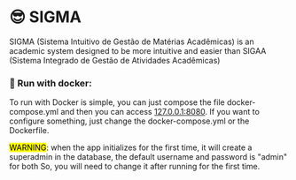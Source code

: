 # 😎 SIGMA
SIGMA (Sistema Intuitivo de Gestão de Matérias Acadêmicas) is an academic system designed to be more intuitive and easier than SIGAA (Sistema Integrado de Gestão de Atividades Acadêmicas)

### 🐳 Run with docker:
To run with Docker is simple, you can just compose the file docker-compose.yml and then you can access [127.0.0.1:8080](http://127.0.0.1:8080). If you want to configure something, just change the docker-compose.yml or the Dockerfile.

<mark>WARNING</mark>: when the app initializes for the first time, it will create a superadmin in the database, the default username and password is "admin" for both
So, you will need to change it after running for the first time.